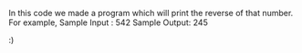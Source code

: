 In this code we made a program which will print the reverse of that number.
For example,
Sample Input :  542
Sample Output:  245

:)